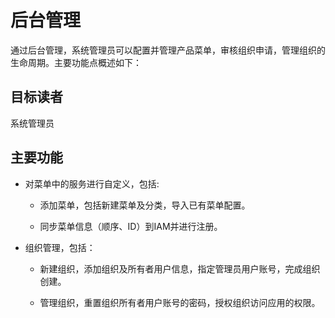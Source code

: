 # 后台管理

通过后台管理，系统管理员可以配置并管理产品菜单，审核组织申请，管理组织的生命周期。主要功能点概述如下：

## 目标读者
   系统管理员

## 主要功能
   - 对菜单中的服务进行自定义，包括:

     + 添加菜单，包括新建菜单及分类，导入已有菜单配置。

     + 同步菜单信息（顺序、ID）到IAM并进行注册。

   - 组织管理，包括：

     + 新建组织，添加组织及所有者用户信息，指定管理员用户账号，完成组织创建。

     + 管理组织，重置组织所有者用户账号的密码，授权组织访问应用的权限。
